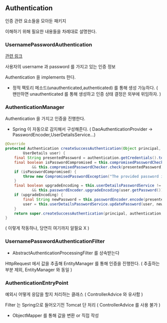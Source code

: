 ## Authentication 

인증 관련 요소들을 모아둔 패키지

이해하기 위해 필요한 내용들을 차례대로 설명한다. 

### UsernamePasswordAuthentication


[관련 링크](https://docs.spring.io/spring-security/site/docs/4.0.x/apidocs/org/springframework/security/authentication/UsernamePasswordAuthenticationToken.html)

사용자의 username 과 password 를 가지고 있는 인증 정보

Authentication 을 implements 한다.

- 정적 팩토리 메소드(unauthenticated,authenticated) 를 통해 생성 가능하다.
  ( 왠만하면 unauthenticated 를 통해 생성하고 인증 상태 결정은 외부에 위임하자. )

### AuthenticationManager

Authentication 을 가지고 인증을 진행한다.
- Spring 이 자동으로 감지해서 구성해준다. ( DaoAuthenticationProvider -> PasswordEncoder,UserDetailsService...)

```java
@Override
protected Authentication createSuccessAuthentication(Object principal, Authentication authentication,
        UserDetails user) {
    final String presentedPassword = authentication.getCredentials().toString();
    final boolean isPasswordCompromised = this.compromisedPasswordChecker != null
            && this.compromisedPasswordChecker.check(presentedPassword).isCompromised();
    if (isPasswordCompromised) {
        throw new CompromisedPasswordException("The provided password is compromised, please change your password");
    }
    final boolean upgradeEncoding = this.userDetailsPasswordService != null
            && this.passwordEncoder.upgradeEncoding(user.getPassword());
    if (upgradeEncoding) {
        final String newPassword = this.passwordEncoder.encode(presentedPassword);
        user = this.userDetailsPasswordService.updatePassword(user, newPassword);
    }
    return super.createSuccessAuthentication(principal, authentication, user);
}
```
( 이렇게 작동하나, 당연히 여기까지 알필요 X )

### UsernamePasswordAuthenticationFilter

- AbstractAuthenticationProcessingFilter 를 상속받는다

HttpRequest 에서 값을 추출해 EntityManager 를 통해 인증을 진행한다.
( 추출하는 부분 제외, EntityManager 와 동일 )

### AuthenticationEntryPoint

예외시 어떻게 응답을 할지 처리하는 클래스
( ControllerAdvice 와 유사함 )

Filter 는 Spring으로 들어오기전 Tomcat 단 처리 ( ControllerAdvice 를 사용 불가 )
- ObjectMapper 를 통해 값을 변환 or 직접 작성
